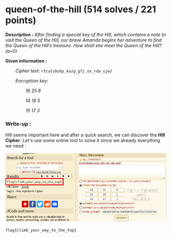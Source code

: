 # queen-of-the-hill (514 solves / 221 points)
**Description :** *After finding a special key of the Hill, which contains a note to visit the Queen of the Hill, our brave Amanda begins her adventure to find the Queen of the Hill’s treasure. How shall she meet the Queen of the Hill? (a=0)*

**Given information :**

&nbsp;&nbsp;&nbsp;&nbsp;&nbsp;&nbsp;&nbsp;&nbsp;*Cipher text: `rtca{vbuhp_kaiq_gfj_nx_rda_ujw}`*

&nbsp;&nbsp;&nbsp;&nbsp;&nbsp;&nbsp;&nbsp;&nbsp;*Encryption key:*

&nbsp;&nbsp;&nbsp;&nbsp;&nbsp;&nbsp;&nbsp;&nbsp;&nbsp;&nbsp;&nbsp;&nbsp;&nbsp;&nbsp;&nbsp;&nbsp;*16 25 8*

&nbsp;&nbsp;&nbsp;&nbsp;&nbsp;&nbsp;&nbsp;&nbsp;&nbsp;&nbsp;&nbsp;&nbsp;&nbsp;&nbsp;&nbsp;&nbsp;*14 19 5*

&nbsp;&nbsp;&nbsp;&nbsp;&nbsp;&nbsp;&nbsp;&nbsp;&nbsp;&nbsp;&nbsp;&nbsp;&nbsp;&nbsp;&nbsp;&nbsp;*15 17 3*

### Write-up :
*Hill* seems important here and after a quick search, we can discover the **Hill Cipher**. Let's use some online tool to solve it since we already everything we need :

![Dcode](dcoderesults.png)

`flag{climb_your_way_to_the_top}`